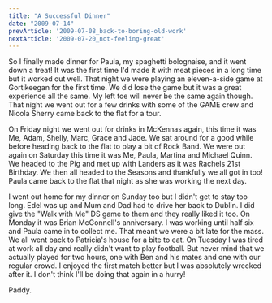 ```yaml
---
title: "A Successful Dinner"
date: "2009-07-14"
prevArticle: '2009-07-08_back-to-boring-old-work'
nextArticle: '2009-07-20_not-feeling-great'
---
```

So I finally made dinner for Paula, my spaghetti bolognaise, and it went down a treat! It was the first time I'd made it with meat pieces in a long time but it worked out well. That night we were playing an eleven-a-side game at Gortikeegan for the first time. We did lose the game but it was a great experience all the same. My left toe will never be the same again though. That night we went out for a few drinks with some of the GAME crew and Nicola Sherry came back to the flat for a tour.

On Friday night we went out for drinks in McKennas again, this time it was Me, Adam, Shelly, Marc, Grace and Jade. We sat around for a good while before heading back to the flat to play a bit of Rock Band. We were out again on Saturday this time it was Me, Paula, Martina and Michael Quinn. We headed to the Pig and met up with Landers as it was Rachels 21st Birthday. We then all headed to the Seasons and thankfully we all got in too! Paula came back to the flat that night as she was working the next day.

I went out home for my dinner on Sunday too but I didn't get to stay too long. Edel was up and Mum and Dad had to drive her back to Dublin. I did give the "Walk with Me" DS game to them and they really liked it too. On Monday it was Brian McGonnell's anniversary. I was working until half six and Paula came in to collect me. That meant we were a bit late for the mass. We all went back to Patricia's house for a bite to eat. On Tuesday I was tired at work all day and really didn't want to play football. But never mind that we actually played for two hours, one with Ben and his mates and one with our regular crowd. I enjoyed the first match better but I was absolutely wrecked after it. I don't think I'll be doing that again in a hurry!

Paddy.